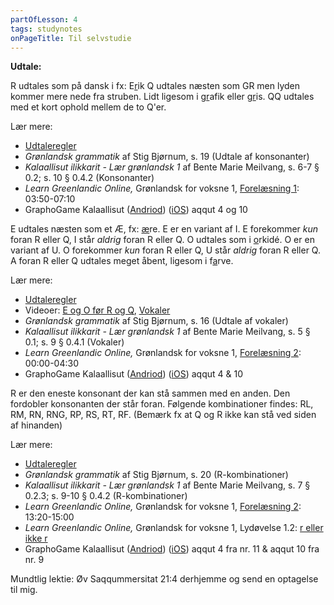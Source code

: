 ```yaml
---
partOfLesson: 4
tags: studynotes
onPageTitle: Til selvstudie
---
```

**Udtale:**

R udtales som på dansk i fx: E<u>r</u>ik
Q udtales næsten som GR men lyden kommer mere nede fra struben. Lidt ligesom i g<u>r</u>afik eller g<u>r</u>is.
QQ udtales med et kort ophold mellem de to Q'er.

Lær mere:

- [Udtaleregler]({{'/parloer/regler'|url}})
- _Grønlandsk grammatik_ af Stig Bjørnum, s. 19 (Udtale af konsonanter)
- _Kalaallisut ilikkarit - Lær grønlandsk 1_ af Bente Marie Meilvang, s. 6-7 § 0.2; s. 10 § 0.4.2 (Konsonanter)
- _Learn Greenlandic Online,_ Grønlandsk for voksne 1, [Forelæsning 1](https://learngreenlandic.com/online/lg1/1/): 03:50-07:10
- GraphoGame Kalaallisut ([Andriod](https://play.google.com/store/apps/details?id=com.graphogame.gg_greenland)) ([iOS](https://apps.apple.com/dk/app/graphogame-kalaallisut/id1599740443)) aqqut 4 og 10

E udtales næsten som et Æ, fx: <u>æ</u>re. E er en variant af I. E forekommer _kun_ foran R eller Q, I står _aldrig_ foran R eller Q.
O udtales som i <u>o</u>rkidé. O er en variant af U. O forekommer _kun_ foran R eller Q, U står _aldrig_ foran R eller Q.
A foran R eller Q udtales meget åbent, ligesom i f<u>a</u>rve.

Lær mere:

- [Udtaleregler]({{'/parloer/regler'|url}})
- Videoer: [E og O før R og Q](), [Vokaler]()
- _Grønlandsk grammatik_ af Stig Bjørnum, s. 16 (Udtale af vokaler)
- _Kalaallisut ilikkarit - Lær grønlandsk 1_ af Bente Marie Meilvang, s. 5 § 0.1; s. 9 § 0.4.1 (Vokaler)
- _Learn Greenlandic Online,_ Grønlandsk for voksne 1, [Forelæsning 2](https://learngreenlandic.com/online/lg1/2/): 00:00-04:30
- GraphoGame Kalaallisut ([Andriod](https://play.google.com/store/apps/details?id=com.graphogame.gg_greenland)) ([iOS](https://apps.apple.com/dk/app/graphogame-kalaallisut/id1599740443)) aqqut 4 & 10

R er den eneste konsonant der kan stå sammen med en anden. Den fordobler konsonanten der står foran. Følgende kombinationer findes: RL, RM, RN, RNG, RP, RS, RT, RF. (Bemærk fx at Q og R ikke kan stå ved siden af hinanden)

Lær mere:

- [Udtaleregler]({{'/parloer/regler'|url}})
- _Grønlandsk grammatik_ af Stig Bjørnum, s. 20 (R-kombinationer)
- _Kalaallisut ilikkarit - Lær grønlandsk 1_ af Bente Marie Meilvang, s. 7 § 0.2.3; s. 9-10 § 0.4.2 (R-kombinationer)
- _Learn Greenlandic Online,_ Grønlandsk for voksne 1, [Forelæsning 2](https://learngreenlandic.com/online/lg1/2/): 13:20-15:00
- _Learn Greenlandic Online,_ Grønlandsk for voksne 1, Lydøvelse 1.2: [r eller ikke r](https://learngreenlandic.com/online/lg1/listening/2/)
- GraphoGame Kalaallisut ([Andriod](https://play.google.com/store/apps/details?id=com.graphogame.gg_greenland)) ([iOS](https://apps.apple.com/dk/app/graphogame-kalaallisut/id1599740443)) aqqut 4 fra nr. 11 & aqqut 10 fra nr. 9

Mundtlig lektie: Øv Saqqummersitat 21:4 derhjemme og send en optagelse til mig.